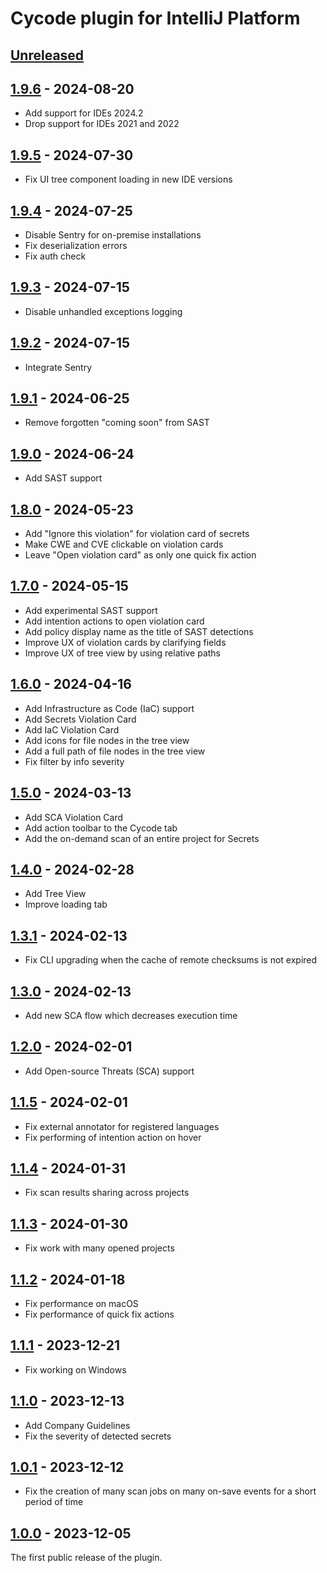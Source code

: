 <!-- Keep a Changelog guide -> https://keepachangelog.com -->

# Cycode plugin for IntelliJ Platform

## [Unreleased]

## [1.9.6] - 2024-08-20

- Add support for IDEs 2024.2
- Drop support for IDEs 2021 and 2022

## [1.9.5] - 2024-07-30

- Fix UI tree component loading in new IDE versions

## [1.9.4] - 2024-07-25

- Disable Sentry for on-premise installations
- Fix deserialization errors
- Fix auth check

## [1.9.3] - 2024-07-15

- Disable unhandled exceptions logging

## [1.9.2] - 2024-07-15

- Integrate Sentry

## [1.9.1] - 2024-06-25

- Remove forgotten "coming soon" from SAST

## [1.9.0] - 2024-06-24

- Add SAST support

## [1.8.0] - 2024-05-23

- Add "Ignore this violation" for violation card of secrets
- Make CWE and CVE clickable on violation cards
- Leave "Open violation card" as only one quick fix action

## [1.7.0] - 2024-05-15

- Add experimental SAST support
- Add intention actions to open violation card
- Add policy display name as the title of SAST detections
- Improve UX of violation cards by clarifying fields
- Improve UX of tree view by using relative paths

## [1.6.0] - 2024-04-16

- Add Infrastructure as Code (IaC) support
- Add Secrets Violation Card
- Add IaC Violation Card
- Add icons for file nodes in the tree view
- Add a full path of file nodes in the tree view
- Fix filter by info severity

## [1.5.0] - 2024-03-13

- Add SCA Violation Card
- Add action toolbar to the Cycode tab
- Add the on-demand scan of an entire project for Secrets

## [1.4.0] - 2024-02-28

- Add Tree View
- Improve loading tab

## [1.3.1] - 2024-02-13

- Fix CLI upgrading when the cache of remote checksums is not expired

## [1.3.0] - 2024-02-13

- Add new SCA flow which decreases execution time

## [1.2.0] - 2024-02-01

- Add Open-source Threats (SCA) support

## [1.1.5] - 2024-02-01

- Fix external annotator for registered languages
- Fix performing of intention action on hover

## [1.1.4] - 2024-01-31

- Fix scan results sharing across projects

## [1.1.3] - 2024-01-30

- Fix work with many opened projects

## [1.1.2] - 2024-01-18

- Fix performance on macOS
- Fix performance of quick fix actions

## [1.1.1] - 2023-12-21

- Fix working on Windows

## [1.1.0] - 2023-12-13

- Add Company Guidelines
- Fix the severity of detected secrets

## [1.0.1] - 2023-12-12

- Fix the creation of many scan jobs on many on-save events for a short period of time

## [1.0.0] - 2023-12-05

The first public release of the plugin.

[1.9.6]: https://github.com/cycodehq/intellij-platform-plugin/releases/tag/v1.9.6

[1.9.5]: https://github.com/cycodehq/intellij-platform-plugin/releases/tag/v1.9.5

[1.9.4]: https://github.com/cycodehq/intellij-platform-plugin/releases/tag/v1.9.4

[1.9.3]: https://github.com/cycodehq/intellij-platform-plugin/releases/tag/v1.9.3

[1.9.2]: https://github.com/cycodehq/intellij-platform-plugin/releases/tag/v1.9.2

[1.9.1]: https://github.com/cycodehq/intellij-platform-plugin/releases/tag/v1.9.1

[1.9.0]: https://github.com/cycodehq/intellij-platform-plugin/releases/tag/v1.9.0

[1.8.0]: https://github.com/cycodehq/intellij-platform-plugin/releases/tag/v1.8.0

[1.7.0]: https://github.com/cycodehq/intellij-platform-plugin/releases/tag/v1.7.0

[1.6.0]: https://github.com/cycodehq/intellij-platform-plugin/releases/tag/v1.6.0

[1.5.0]: https://github.com/cycodehq/intellij-platform-plugin/releases/tag/v1.5.0

[1.4.0]: https://github.com/cycodehq/intellij-platform-plugin/releases/tag/v1.4.0

[1.3.1]: https://github.com/cycodehq/intellij-platform-plugin/releases/tag/v1.3.1

[1.3.0]: https://github.com/cycodehq/intellij-platform-plugin/releases/tag/v1.3.0

[1.2.0]: https://github.com/cycodehq/intellij-platform-plugin/releases/tag/v1.2.0

[1.1.5]: https://github.com/cycodehq/intellij-platform-plugin/releases/tag/v1.1.5

[1.1.4]: https://github.com/cycodehq/intellij-platform-plugin/releases/tag/v1.1.4

[1.1.3]: https://github.com/cycodehq/intellij-platform-plugin/releases/tag/v1.1.3

[1.1.2]: https://github.com/cycodehq/intellij-platform-plugin/releases/tag/v1.1.2

[1.1.1]: https://github.com/cycodehq/intellij-platform-plugin/releases/tag/v1.1.1

[1.1.0]: https://github.com/cycodehq/intellij-platform-plugin/releases/tag/v1.1.0

[1.0.1]: https://github.com/cycodehq/intellij-platform-plugin/releases/tag/v1.0.1

[1.0.0]: https://github.com/cycodehq/intellij-platform-plugin/releases/tag/v1.0.0

[Unreleased]: https://github.com/cycodehq/intellij-platform-plugin/compare/v1.9.6...HEAD
